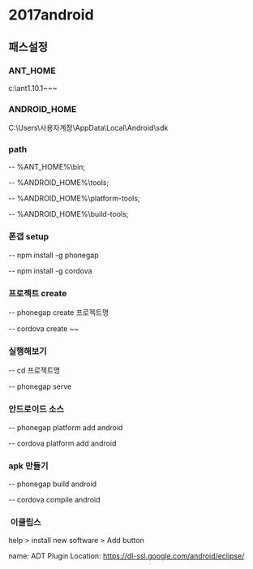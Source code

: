 # 2017android

## 패스설정

### ANT_HOME  
c:\ant1.10.1~~~

### ANDROID_HOME 
C:\Users\사용자계정\AppData\Local\Android\sdk

### path  

-- %ANT_HOME%\bin;

-- %ANDROID_HOME%\tools;

-- %ANDROID_HOME%\platform-tools;

-- %ANDROID_HOME%\build-tools;

### 폰갭 setup

-- npm install -g phonegap

-- npm install -g cordova


### 프로젝트 create
-- phonegap create 프로젝트명

-- cordova create ~~

### 실행해보기

-- cd 프로젝트명

-- phonegap serve

### 안드로이드 소스

-- phonegap platform add android

-- cordova platform add android

### apk 만들기

-- phonegap build android

-- cordova compile android


###  이클립스 
help > install new software > Add button

name: ADT Plugin
Location:  https://dl-ssl.google.com/android/eclipse/



